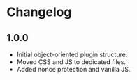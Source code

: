 # Changelog

## 1.0.0
- Initial object-oriented plugin structure.
- Moved CSS and JS to dedicated files.
- Added nonce protection and vanilla JS.
